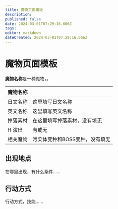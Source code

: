 ```yaml
---
title: 魔物页面模板
description: 
published: false
date: 2024-03-01T07:29:16.666Z
tags: 
editor: markdown
dateCreated: 2024-03-01T07:29:16.666Z
---
```


# 魔物页面模板

**魔物名称**是一种<!-- 普通？污染体？BOSS？ -->魔物，<!-- 这里进行简要描述，描述其特征 -->。

<!-- 在这里放置图像 -->

| 魔物名称 ||
| - | - |
| 日文名称 | 这里填写日文名称 |
| 英文名称 | 这里填写英文名称 |
| 掉落素材 | 在这里填写掉落素材，没有填无 |
| H 演出 | 有或无 |
| 相关魔物 | 污染体变种和BOSS变种，没有填无 |

## 出现地点

在哪里出现，有什么条件......

## 行动方式

行动方式，技能......

<!-- 根据需要自行增删章节 -->